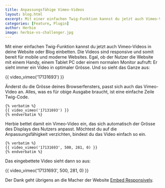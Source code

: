 ```yaml
---
title: Anpassungsfähige Vimeo-Videos
layout: blog.html
excerpt: Mit einer einfachen Twig-Funktion kannst du jetzt auch Vimeo-Videos in deine Website oder Blog einbetten. Egal, ob der Nutzer deine Website mit einem Handy, einem Tablet PC oder einem normalen Monitor aufruft: Er sieht immer ein Video in optimaler Grösse.
categories: [Feature, Plugin]
author: Herbie
image: herbie-vs-challenger.jpg
---
```


Mit einer einfachen Twig-Funktion kannst du jetzt auch Vimeo-Videos in deine
Website oder Blog einbetten. Die Videos sind responsive und somit bereit für
mobile und moderne Websites. Egal, ob der Nutzer die Website mit einem Handy,
einem Tablet PC oder einem normalen Monitor aufruft: Er sieht immer ein Video
in optimaler Grösse. Und so sieht das Ganze aus:

{{ video_vimeo('17131693') }}

Änderst du die Grösse deines Browserfensters, passt sich auch das Vimeo-Video
an. Alles, was es für obige Ausgabe braucht, ist eine einfache Zeile Twig-Code.

    {% verbatim %}
    {{ video_vimeo('17131693') }}
    {% endverbatim %}

Herbie bettet damit ein Vimeo-Video ein, das sich automatisch der Grösse des
Displays des Nutzers anpasst. Möchtest du auf die Anpassungsfähigkeit verzichten,
bindest du das Video einfach so ein.

    {% verbatim %}
    {{ video_vimeo('17131693', 500, 281, 0) }}
    {% endverbatim %}

Das eingebettete Video sieht dann so aus:

{{ video_vimeo('17131693', 500, 281, 0) }}

Der Dank geht übrigens an die Macher der Website [Embed Responsively][1].


[1]: http://embedresponsively.com/
